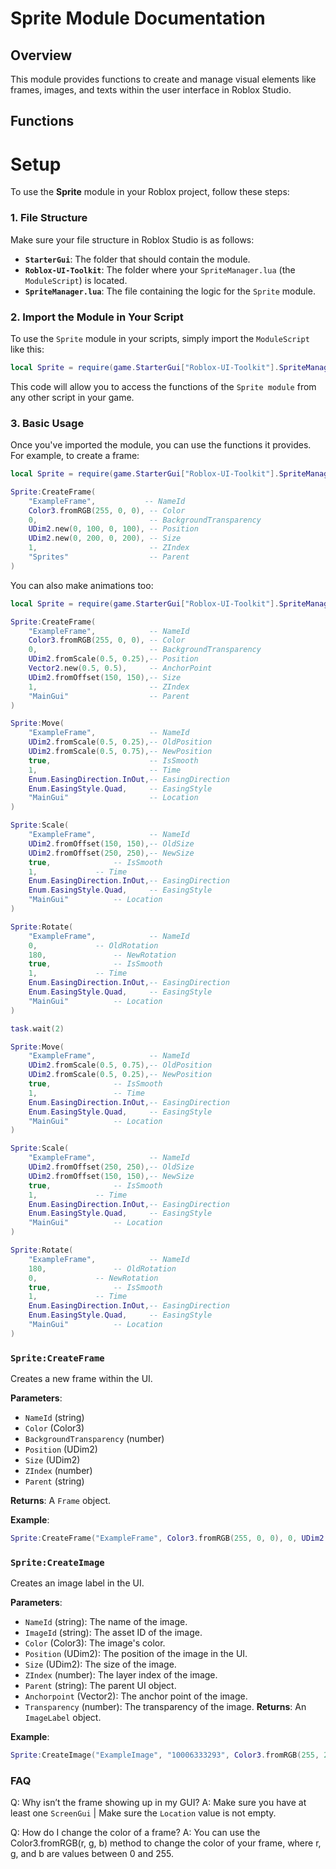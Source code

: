 # Sprite Module Documentation

## Overview
This module provides functions to create and manage visual elements like frames, images, and texts within the user interface in Roblox Studio.

## Functions

# Setup

To use the **Sprite** module in your Roblox project, follow these steps:

### 1. File Structure

Make sure your file structure in Roblox Studio is as follows:

- **`StarterGui`**: The folder that should contain the module.
- **`Roblox-UI-Toolkit`**: The folder where your `SpriteManager.lua` (the `ModuleScript`) is located.
- **`SpriteManager.lua`**: The file containing the logic for the `Sprite` module.

### 2. Import the Module in Your Script

To use the `Sprite` module in your scripts, simply import the `ModuleScript` like this:

```lua
local Sprite = require(game.StarterGui["Roblox-UI-Toolkit"].SpriteManager)
```

This code will allow you to access the functions of the `Sprite module` from any other script in your game.

### 3. Basic Usage
Once you've imported the module, you can use the functions it provides. For example, to create a frame:

```lua
local Sprite = require(game.StarterGui["Roblox-UI-Toolkit"].SpriteManager)

Sprite:CreateFrame(
    "ExampleFrame",           -- NameId
    Color3.fromRGB(255, 0, 0), -- Color
    0,                         -- BackgroundTransparency
    UDim2.new(0, 100, 0, 100), -- Position
    UDim2.new(0, 200, 0, 200), -- Size
    1,                         -- ZIndex
    "Sprites"                  -- Parent
)
```

You can also make animations too:

```lua
local Sprite = require(game.StarterGui["Roblox-UI-Toolkit"].SpriteManager)

Sprite:CreateFrame(
	"ExampleFrame",            -- NameId
	Color3.fromRGB(255, 0, 0), -- Color
	0,                         -- BackgroundTransparency
	UDim2.fromScale(0.5, 0.25),-- Position
	Vector2.new(0.5, 0.5),	   -- AnchorPoint
	UDim2.fromOffset(150, 150),-- Size
	1,                         -- ZIndex
	"MainGui"                  -- Parent
)

Sprite:Move(
	"ExampleFrame",            -- NameId
	UDim2.fromScale(0.5, 0.25),-- OldPosition
	UDim2.fromScale(0.5, 0.75),-- NewPosition
	true,                      -- IsSmooth
	1,                         -- Time
	Enum.EasingDirection.InOut,-- EasingDirection
	Enum.EasingStyle.Quad,     -- EasingStyle
	"MainGui"                  -- Location
)

Sprite:Scale(
	"ExampleFrame",            -- NameId
	UDim2.fromOffset(150, 150),-- OldSize
	UDim2.fromOffset(250, 250),-- NewSize
	true,			   -- IsSmooth
	1,			   -- Time
	Enum.EasingDirection.InOut,-- EasingDirection
	Enum.EasingStyle.Quad,	   -- EasingStyle
	"MainGui"		   -- Location
)

Sprite:Rotate(
	"ExampleFrame",            -- NameId
	0, 			   -- OldRotation
	180, 			   -- NewRotation
	true,			   -- IsSmooth
	1,			   -- Time
	Enum.EasingDirection.InOut,-- EasingDirection
	Enum.EasingStyle.Quad,	   -- EasingStyle
	"MainGui"		   -- Location
)

task.wait(2)

Sprite:Move(
	"ExampleFrame",            -- NameId
	UDim2.fromScale(0.5, 0.75),-- OldPosition
	UDim2.fromScale(0.5, 0.25),-- NewPosition
	true,			   -- IsSmooth
	1,		           -- Time
	Enum.EasingDirection.InOut,-- EasingDirection
	Enum.EasingStyle.Quad,	   -- EasingStyle
	"MainGui"		   -- Location
)

Sprite:Scale(
	"ExampleFrame",            -- NameId
	UDim2.fromOffset(250, 250),-- OldSize
	UDim2.fromOffset(150, 150),-- NewSize
	true,			   -- IsSmooth
	1,			   -- Time
	Enum.EasingDirection.InOut,-- EasingDirection
	Enum.EasingStyle.Quad,	   -- EasingStyle
	"MainGui"		   -- Location
)

Sprite:Rotate(
	"ExampleFrame",            -- NameId
	180, 			   -- OldRotation
	0, 			   -- NewRotation
	true,			   -- IsSmooth
	1,			   -- Time
	Enum.EasingDirection.InOut,-- EasingDirection
	Enum.EasingStyle.Quad,	   -- EasingStyle
	"MainGui"		   -- Location
)
```

### `Sprite:CreateFrame`
Creates a new frame within the UI.

**Parameters**:
- `NameId` (string)
- `Color` (Color3)
- `BackgroundTransparency` (number)
- `Position` (UDim2)
- `Size` (UDim2)
- `ZIndex` (number)
- `Parent` (string)

**Returns**: A `Frame` object.

**Example**:
```lua
Sprite:CreateFrame("ExampleFrame", Color3.fromRGB(255, 0, 0), 0, UDim2.new(0, 100, 0, 100), UDim2.new(0, 200, 0, 200), 1, "MainGui")
```

### `Sprite:CreateImage`
Creates an image label in the UI.

**Parameters**:

- `NameId` (string): The name of the image.
- `ImageId` (string): The asset ID of the image.
- `Color` (Color3): The image's color.
- `Position` (UDim2): The position of the image in the UI.
- `Size` (UDim2): The size of the image.
- `ZIndex` (number): The layer index of the image.
- `Parent` (string): The parent UI object.
- `Anchorpoint` (Vector2): The anchor point of the image.
- `Transparency` (number): The transparency of the image.
**Returns**: An `ImageLabel` object.

**Example**:
```lua
Sprite:CreateImage("ExampleImage", "10006333293", Color3.fromRGB(255, 255, 255), UDim2.new(0, 50, 0, 50), UDim2.new(0, 100, 0, 100), 1, "MainGui", Vector2.new(0.5, 0.5), 0)
```

### FAQ

Q: Why isn’t the frame showing up in my GUI?
A: Make sure you have at least one `ScreenGui` | Make sure the `Location` value is not empty.

Q: How do I change the color of a frame?
A: You can use the Color3.fromRGB(r, g, b) method to change the color of your frame, where r, g, and b are values between 0 and 255.
